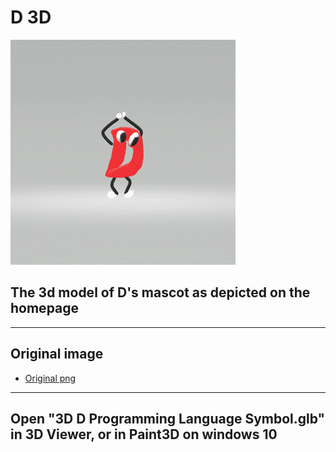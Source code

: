 D 3D
====

![D](3DDAnimatedGIF.gif)

## The 3d model of D's mascot as depicted on the homepage
___

## Original image
- [Original png](d3.png)
___

## Open "3D D Programming Language Symbol.glb" in 3D Viewer, or in Paint3D on windows 10